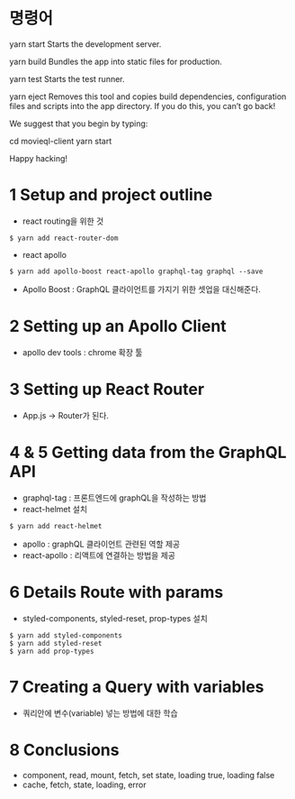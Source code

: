 # 명령어
  yarn start
    Starts the development server.

  yarn build
    Bundles the app into static files for production.

  yarn test
    Starts the test runner.

  yarn eject
    Removes this tool and copies build dependencies, configuration files
    and scripts into the app directory. If you do this, you can’t go back!

We suggest that you begin by typing:

  cd movieql-client
  yarn start

Happy hacking!


# 1 Setup and project outline
- react routing을 위한 것
~~~
$ yarn add react-router-dom
~~~

- react apollo
~~~
$ yarn add apollo-boost react-apollo graphql-tag graphql --save
~~~

- Apollo Boost : GraphQL 클라이언트를 가지기 위한 셋업을 대신해준다.


# 2 Setting up an Apollo Client
- apollo dev tools : chrome 확장 툴


# 3 Setting up React Router
- App.js -> Router가 된다.


# 4 & 5 Getting data from the GraphQL API
- graphql-tag : 프론트엔드에 graphQL을 작성하는 방법
- react-helmet 설치
~~~
$ yarn add react-helmet
~~~
- apollo : graphQL 클라이언트 관련된 역할 제공
- react-apollo : 리액트에 연결하는 방법을 제공



# 6 Details Route with params
- styled-components, styled-reset, prop-types 설치
~~~
$ yarn add styled-components
$ yarn add styled-reset
$ yarn add prop-types
~~~



# 7 Creating a Query with variables
- 쿼리안에 변수(variable) 넣는 방법에 대한 학습


# 8 Conclusions
- component, read, mount, fetch, set state, loading true, loading false
- cache, fetch, state, loading, error